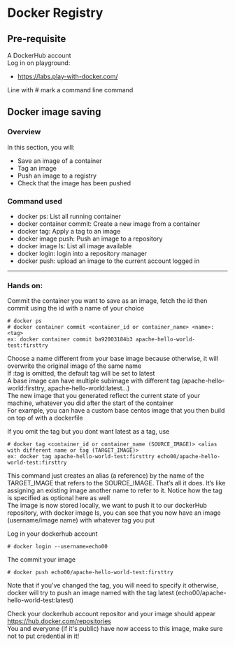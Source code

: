 # Docker Registry

## Pre-requisite

A DockerHub account  
Log in on playground:

 - https://labs.play-with-docker.com/

Line with # mark a command line command

## Docker image saving

### Overview

In this section, you will: 
 - Save an image of a container
 - Tag an image
 - Push an image to a registry
 - Check that the image has been pushed

### Command used

 - docker ps: List all running container
 - docker container commit: Create a new image from a container
 - docker tag: Apply a tag to an image
 - docker image push: Push an image to a repository
 - docker image ls: List all image available
 - docker login: login into a repository manager
 - docker push: upload an image to the current account logged in

---

### Hands on:

Commit the container you want to save as an image, fetch the id then commit using the id with a name of your choice
    
    # docker ps 
    # docker container commit <container_id or container_name> <name>:<tag>
    ex: docker container commit ba92003184b3 apache-hello-world-test:firsttry

Choose a name different from your base image because otherwise, it will overwrite the original image of the same name  
If :tag is omitted, the default tag will be set to latest  
A base image can have multiple subimage with different tag (apache-hello-world:firsttry, apache-hello-world:latest...)  
The new image that you generated reflect the current state of your machine, whatever you did after the start of the container  
For example, you can have a custom base centos image that you then build on top of with a dockerfile  
  
If you omit the tag but you dont want latest as a tag, use

    # docker tag <container_id or container_name (SOURCE_IMAGE)> <alias with different name or tag (TARGET_IMAGE)>
    ex: docker tag apache-hello-world-test:firsttry echo00/apache-hello-world-test:firsttry

This command just creates an alias (a reference) by the name of the TARGET_IMAGE that refers to the SOURCE_IMAGE. That’s all it does. It’s like assigning an existing image another name to refer to it. Notice how the tag is specified as optional here as well  
The image is now stored locally, we want to push it to our dockerHub repository, with docker image ls, you can see that you now have an image  (username/image name) with whatever tag you put

Log in your dockerhub account

    # docker login --username=echo00

The commit your image

    # docker push echo00/apache-hello-world-test:firsttry

Note that if you've changed the tag, you will need to specify it otherwise, docker will try to push an image named with the tag latest (echo00/apache-hello-world-test:latest)  
  
Check your dockerhub account repositor and your image should appear <https://hub.docker.com/repositories>  
You and everyone (if it's public) have now access to this image, make sure not to put credential in it! 